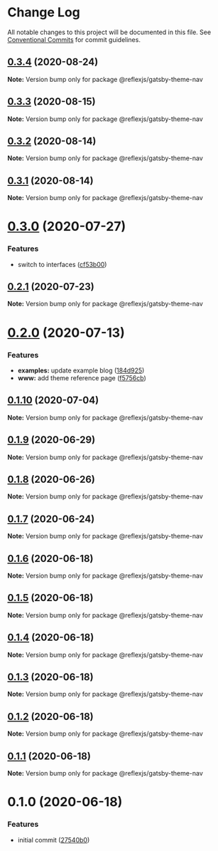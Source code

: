 # Change Log

All notable changes to this project will be documented in this file.
See [Conventional Commits](https://conventionalcommits.org) for commit guidelines.

## [0.3.4](https://github.com/reflexjs/reflex/compare/@reflexjs/gatsby-theme-nav@0.3.3...@reflexjs/gatsby-theme-nav@0.3.4) (2020-08-24)

**Note:** Version bump only for package @reflexjs/gatsby-theme-nav





## [0.3.3](https://github.com/reflexjs/reflex/compare/@reflexjs/gatsby-theme-nav@0.3.2...@reflexjs/gatsby-theme-nav@0.3.3) (2020-08-15)

**Note:** Version bump only for package @reflexjs/gatsby-theme-nav





## [0.3.2](https://github.com/reflexjs/reflex/compare/@reflexjs/gatsby-theme-nav@0.3.1...@reflexjs/gatsby-theme-nav@0.3.2) (2020-08-14)

**Note:** Version bump only for package @reflexjs/gatsby-theme-nav





## [0.3.1](https://github.com/reflexjs/reflex/compare/@reflexjs/gatsby-theme-nav@0.3.0...@reflexjs/gatsby-theme-nav@0.3.1) (2020-08-14)

**Note:** Version bump only for package @reflexjs/gatsby-theme-nav





# [0.3.0](https://github.com/reflexjs/reflex/compare/@reflexjs/gatsby-theme-nav@0.2.1...@reflexjs/gatsby-theme-nav@0.3.0) (2020-07-27)


### Features

* switch to interfaces ([cf53b00](https://github.com/reflexjs/reflex/commit/cf53b00b4ac2d09e4089635cbad1223ca3932a15))





## [0.2.1](https://github.com/reflexjs/reflex/compare/@reflexjs/gatsby-theme-nav@0.2.0...@reflexjs/gatsby-theme-nav@0.2.1) (2020-07-23)

**Note:** Version bump only for package @reflexjs/gatsby-theme-nav





# [0.2.0](https://github.com/reflexjs/reflex/compare/@reflexjs/gatsby-theme-nav@0.1.10...@reflexjs/gatsby-theme-nav@0.2.0) (2020-07-13)


### Features

* **examples:** update example blog ([184d925](https://github.com/reflexjs/reflex/commit/184d925c88c704a77b8fe229a0a29e5270b02b95))
* **www:** add theme reference page ([f5756cb](https://github.com/reflexjs/reflex/commit/f5756cb091237648ec3ed0a204d2bbab78623557))





## [0.1.10](https://github.com/reflexjs/reflex/compare/@reflexjs/gatsby-theme-nav@0.1.9...@reflexjs/gatsby-theme-nav@0.1.10) (2020-07-04)

**Note:** Version bump only for package @reflexjs/gatsby-theme-nav





## [0.1.9](https://github.com/reflexjs/reflex/compare/@reflexjs/gatsby-theme-nav@0.1.8...@reflexjs/gatsby-theme-nav@0.1.9) (2020-06-29)

**Note:** Version bump only for package @reflexjs/gatsby-theme-nav





## [0.1.8](https://github.com/reflexjs/reflex/compare/@reflexjs/gatsby-theme-nav@0.1.7...@reflexjs/gatsby-theme-nav@0.1.8) (2020-06-26)

**Note:** Version bump only for package @reflexjs/gatsby-theme-nav





## [0.1.7](https://github.com/reflexjs/reflex/compare/@reflexjs/gatsby-theme-nav@0.1.6...@reflexjs/gatsby-theme-nav@0.1.7) (2020-06-24)

**Note:** Version bump only for package @reflexjs/gatsby-theme-nav





## [0.1.6](https://github.com/reflexjs/reflex/compare/@reflexjs/gatsby-theme-nav@0.1.5...@reflexjs/gatsby-theme-nav@0.1.6) (2020-06-18)

**Note:** Version bump only for package @reflexjs/gatsby-theme-nav





## [0.1.5](https://github.com/reflexjs/reflex/compare/@reflexjs/gatsby-theme-nav@0.1.4...@reflexjs/gatsby-theme-nav@0.1.5) (2020-06-18)

**Note:** Version bump only for package @reflexjs/gatsby-theme-nav





## [0.1.4](https://github.com/reflexjs/reflex/compare/@reflexjs/gatsby-theme-nav@0.1.3...@reflexjs/gatsby-theme-nav@0.1.4) (2020-06-18)

**Note:** Version bump only for package @reflexjs/gatsby-theme-nav





## [0.1.3](https://github.com/reflexjs/reflex/compare/@reflexjs/gatsby-theme-nav@0.1.2...@reflexjs/gatsby-theme-nav@0.1.3) (2020-06-18)

**Note:** Version bump only for package @reflexjs/gatsby-theme-nav





## [0.1.2](https://github.com/reflexjs/reflex/compare/@reflexjs/gatsby-theme-nav@0.1.1...@reflexjs/gatsby-theme-nav@0.1.2) (2020-06-18)

**Note:** Version bump only for package @reflexjs/gatsby-theme-nav





## [0.1.1](https://github.com/reflexjs/reflex/compare/@reflexjs/gatsby-theme-nav@0.1.0...@reflexjs/gatsby-theme-nav@0.1.1) (2020-06-18)

**Note:** Version bump only for package @reflexjs/gatsby-theme-nav





# 0.1.0 (2020-06-18)


### Features

* initial commit ([27540b0](https://github.com/reflexjs/reflex/commit/27540b022a849212a21894b05df928e5e6b19456))
